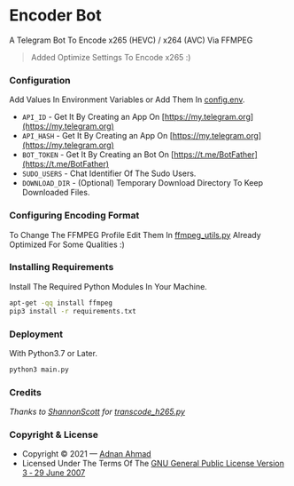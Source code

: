 # Encoder Bot
A Telegram Bot To Encode x265 (HEVC) / x264 (AVC) Via FFMPEG

> Added Optimize Settings To Encode x265 :) 

### Configuration
Add Values In Environment Variables or Add Them In [config.env](./config.env).

- `API_ID` - Get It By Creating an App On [https://my.telegram.org](https://my.telegram.org)
- `API_HASH` - Get It By Creating an App On [https://my.telegram.org](https://my.telegram.org)
- `BOT_TOKEN` - Get It By Creating an Bot On [https://t.me/BotFather](https://t.me/BotFather)
- `SUDO_USERS` - Chat Identifier Of The Sudo Users.
- `DOWNLOAD_DIR` - (Optional) Temporary Download Directory To Keep Downloaded Files.

### Configuring Encoding Format
To Change The FFMPEG Profile Edit Them In [ffmpeg_utils.py](./ffmpeg_utils.py)
Already Optimized For Some Qualities :)

### Installing Requirements
Install The Required Python Modules In Your Machine.
```sh
apt-get -qq install ffmpeg
pip3 install -r requirements.txt
```
### Deployment
With Python3.7 or Later.
```sh
python3 main.py
```

### Credits
*Thanks to [ShannonScott](https://gist.github.com/ShannonScott) for [transcode_h265.py](https://gist.github.com/ShannonScott/6d807fc59bfa0356eee64fad66f9d9a8)*

### Copyright & License
- Copyright &copy; 2021 &mdash; [Adnan Ahmad](https://github.com/viperadnan-git)
- Licensed Under The Terms Of The [GNU General Public License Version 3 &dash; 29 June 2007](./LICENSE)
